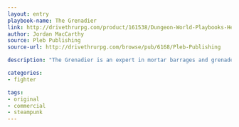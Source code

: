 ```yaml
---
layout: entry
playbook-name: The Grenadier
link: http://drivethrurpg.com/product/161538/Dungeon-World-Playbooks-Heroes-of-Steam-Bundle
author: Jordan MacCarthy
source: Pleb Publishing
source-url: http://drivethrurpg.com/browse/pub/6168/Pleb-Publishing

description: "The Grenadier is an expert in mortar barrages and grenade assaults."

categories:
- fighter

tags:
- original
- commercial
- steampunk
---
```

